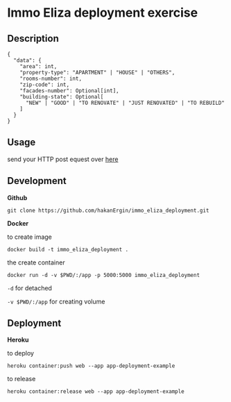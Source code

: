 # Immo Eliza deployment exercise

## Description

```
{
  "data": {
    "area": int,
    "property-type": "APARTMENT" | "HOUSE" | "OTHERS",
    "rooms-number": int,
    "zip-code": int,
    "facades-number": Optional[int],
    "building-state": Optional[
      "NEW" | "GOOD" | "TO RENOVATE" | "JUST RENOVATED" | "TO REBUILD"
    ]
  }
}

```

## Usage

send your HTTP post equest over [here](https://app-deployment-example.herokuapp.com/)

## Development

**Github**

```
git clone https://github.com/hakanErgin/immo_eliza_deployment.git
```

**Docker**

to create image

```
docker build -t immo_eliza_deployment .
```

the create container

```
docker run -d -v $PWD/:/app -p 5000:5000 immo_eliza_deployment
```

`-d` for detached

`-v $PWD/:/app` for creating volume

## Deployment

**Heroku**

to deploy

```
heroku container:push web --app app-deployment-example
```

to release

```
heroku container:release web --app app-deployment-example
```
